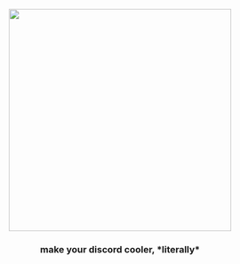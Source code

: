<div align="center" id="toc">
  <ul align="center" style="list-style: none">
    <summary>
      <img width="400" src="https://github.com/user-attachments/assets/0e720625-8298-4204-89f2-0392363ab33f" />
      <br>
      <h3>make your discord cooler, *literally*</h3>
    </summary>
  </ul>
</div>
